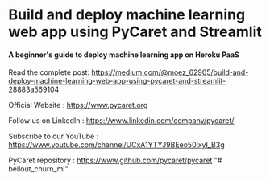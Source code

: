 # Build and deploy machine learning web app using PyCaret and Streamlit
#### A beginner's guide to deploy machine learning app on Heroku PaaS

Read the complete post: https://medium.com/@moez_62905/build-and-deploy-machine-learning-web-app-using-pycaret-and-streamlit-28883a569104

Official Website : https://www.pycaret.org

Follow us on LinkedIn : https://www.linkedin.com/company/pycaret/

Subscribe to our YouTube : https://www.youtube.com/channel/UCxA1YTYJ9BEeo50lxyI_B3g

PyCaret repository : https://www.github.com/pycaret/pycaret
"# bellout_churn_ml" 
